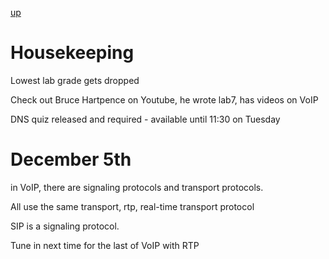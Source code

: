 [up](../index.md)

# Housekeeping

Lowest lab grade gets dropped

Check out Bruce Hartpence on Youtube, he wrote lab7, has videos on VoIP

DNS quiz released and required - available until 11:30 on Tuesday

# December 5th

in VoIP, there are signaling protocols and transport protocols.

All use the same transport, rtp, real-time transport protocol

SIP is a signaling protocol.

Tune in next time for the last of VoIP with RTP
